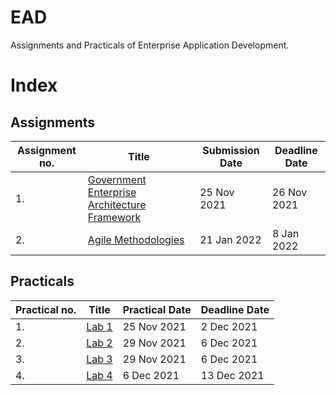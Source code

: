 # EAD 
Assignments and Practicals of Enterprise Application Development.

# Index

## Assignments

| Assignment no. | Title | Submission Date | Deadline Date |
| ----------- | ----------- | ----------- | ----------- |
| 1. | [Government Enterprise Architecture Framework](https://github.com/gurungena13/EAD/tree/master/Assignment/Assignment_1) | 25 Nov 2021 | 26 Nov 2021 | 
| 2. | [Agile Methodologies](https://github.com/gurungena13/EAD/tree/master/Assignment/Assignment_2) |21 Jan 2022 | 8 Jan 2022 | 

## Practicals

| Practical no. | Title | Practical Date | Deadline Date |
| ----------- | ----------- | ----------- | ----------- |
| 1. | [Lab 1](https://github.com/gurungena13/EAD/tree/master/Practical/Lab1) | 25 Nov 2021 | 2 Dec 2021 | 
| 2. | [Lab 2](https://github.com/gurungena13/EAD/tree/master/Practical/Lab2) | 29 Nov 2021 | 6 Dec 2021 | 
| 3. | [Lab 3](https://github.com/gurungena13/EAD/tree/master/Practical/Lab3) | 29 Nov 2021 | 6 Dec 2021 | 
| 4. | [Lab 4](https://github.com/gurungena13/EAD/tree/master/Practical/Lab4) | 6 Dec 2021 | 13 Dec 2021 | 


